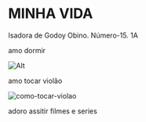 # MINHA VIDA

Isadora de Godoy Obino.   Número-15.   1A

 amo dormir

![Alt](https://img.freepik.com/fotos-gratis/mulher-jovem-dormindo-em-casa_23-2149029647.jpg)

amo tocar violão

![como-tocar-violao](https://github.com/MonaIsa152023/MonaIsa152023/assets/141635928/be256ff4-0566-4f94-bf57-16912a378cb5)

adoro assitir filmes e series

